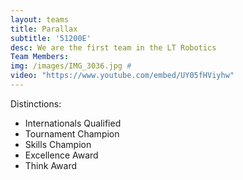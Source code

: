 ```yaml
---
layout: teams
title: Parallax
subtitle: '51200E'
desc: We are the first team in the LT Robotics
Team Members: 
img: /images/IMG_3036.jpg #
video: "https://www.youtube.com/embed/UY05fHViyhw" 
---
```

Distinctions:
- Internationals Qualified
- Tournament Champion
- Skills Champion
- Excellence Award
- Think Award
